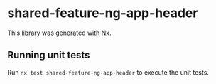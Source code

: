 # shared-feature-ng-app-header

This library was generated with [Nx](https://nx.dev).

## Running unit tests

Run `nx test shared-feature-ng-app-header` to execute the unit tests.
